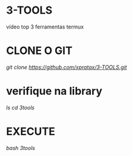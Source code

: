 # 3-TOOLS
vídeo top 3 ferramentas termux
# CLONE O GIT
_git clone https://github.com/xpratax/3-TOOLS.git_
# verifique na library
_ls_
_cd 3tools_
# EXECUTE 
_bash 3tools_
